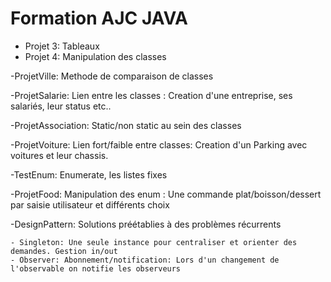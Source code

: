 Formation AJC JAVA
=====================

- Projet 3: Tableaux
- Projet 4: Manipulation des classes

-ProjetVille: Methode de comparaison de classes

-ProjetSalarie: Lien entre les classes : Creation d'une entreprise, ses salariés, leur status etc..

-ProjetAssociation: Static/non static au sein des classes

-ProjetVoiture: Lien fort/faible entre classes: Creation d'un Parking avec voitures et leur chassis.

-TestEnum: Enumerate, les listes fixes

-ProjetFood: Manipulation des enum : Une commande plat/boisson/dessert par saisie utilisateur et différents choix

-DesignPattern: Solutions préétablies à des problèmes récurrents

	- Singleton: Une seule instance pour centraliser et orienter des demandes. Gestion in/out 
	- Observer: Abonnement/notification: Lors d'un changement de l'observable on notifie les observeurs

